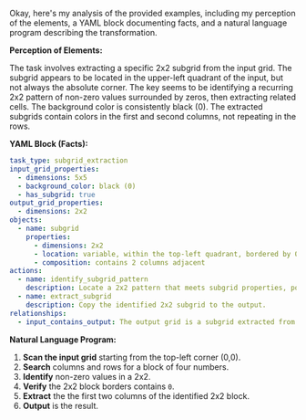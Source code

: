 Okay, here's my analysis of the provided examples, including my perception of the elements, a YAML block documenting facts, and a natural language program describing the transformation.

**Perception of Elements:**

The task involves extracting a specific 2x2 subgrid from the input grid. The subgrid appears to be located in the upper-left quadrant of the input, but not always the absolute corner.  The key seems to be identifying a recurring 2x2 pattern of non-zero values surrounded by zeros, then extracting related cells. The background color is consistently black (0).  The extracted subgrids contain colors in the first and second columns, not repeating in the rows.

**YAML Block (Facts):**


```yaml
task_type: subgrid_extraction
input_grid_properties:
  - dimensions: 5x5
  - background_color: black (0)
  - has_subgrid: true
output_grid_properties:
  - dimensions: 2x2
objects:
  - name: subgrid
    properties:
      - dimensions: 2x2
      - location: variable, within the top-left quadrant, bordered by 0s
      - composition: contains 2 columns adjacent
actions:
  - name: identify_subgrid_pattern
    description: Locate a 2x2 pattern that meets subgrid properties, potentially the first non-zero block
  - name: extract_subgrid
    description: Copy the identified 2x2 subgrid to the output.
relationships:
  - input_contains_output: The output grid is a subgrid extracted from the input grid.
```


**Natural Language Program:**

1. **Scan the input grid** starting from the top-left corner (0,0).
2. **Search** columns and rows for a block of four numbers.
3. **Identify** non-zero values in a 2x2.
4. **Verify** the 2x2 block borders contains `0`.
5. **Extract** the the first two columns of the identified 2x2 block.
6. **Output** is the result.
